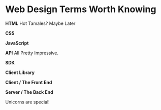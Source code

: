 
# Web Design Terms Worth Knowing

**HTML**
Hot Tamales? Maybe Later

**CSS**

**JavaScript**

**API**
All Pretty Impressive.

**SDK**

**Client Library**

**Client / The Front End**

**Server / The Back End**

Unicorns are special!
